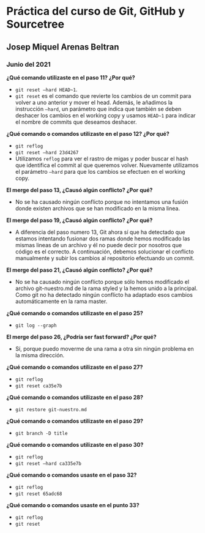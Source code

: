 # Práctica del curso de Git, GitHub y Sourcetree
## Josep Miquel Arenas Beltran
### Junio del 2021

**¿Qué comando utilizaste en el paso 11? ¿Por qué?**
- `git reset –hard HEAD~1`.
- `git reset` es el comando que revierte los cambios de un commit para volver a uno anterior y mover el head. Además, le añadimos la instrucción `–hard`, un parámetro que indica que también se deben deshacer los cambios en el working copy y usamos `HEAD~1` para indicar el nombre de commits que deseamos deshacer.

**¿Qué comando o comandos utilizaste en el paso 12? ¿Por qué?**
- `git reflog`
- `git reset –hard 23d4267`
- Utilizamos `reflog` para ver el rastro de migas y poder buscar el hash que identifica el commit al que queremos volver. Nuevamente utilizamos el parámetro `–hard` para que los cambios se efectuen en el working copy.

**El merge del paso 13, ¿Causó algún conflicto? ¿Por qué?**
- No se ha causado ningún conflicto porque no intentamos una fusión donde existen archivos que se han modificado en la misma linea.

**El merge del paso 19, ¿Causó algún conflicto? ¿Por qué?**
- A diferencia del paso numero 13, Git ahora sí que ha detectado que estamos intentando fusionar dos ramas donde hemos modificado las mismas lineas de un archivo y él no puede decir por nosotros que código es el correcto. A continuación, debemos solucionar el conflicto manualmente y subir los cambios al repositorio efectuando un commit.

**El merge del paso 21, ¿Causó algún conflicto? ¿Por qué?**
- No se ha causado ningún conflicto porque sólo hemos modificado el archivo git-nuestro.md de la rama styled y la hemos unido a la principal. Como git no ha detectado ningún conflicto ha adaptado esos cambios automáticamente en la rama master.

**¿Qué comando o comandos utilizaste en el paso 25?**
- `git log --graph`

**El merge del paso 26, ¿Podría ser fast forward? ¿Por qué?**
- Sí, porque puedo moverme de una rama a otra sin ningún problema en la misma dirección.
	
**¿Qué comando o comandos utilizaste en el paso 27?**
- `git reflog`
- `git reset ca35e7b`

**¿Qué comando o comandos utilizaste en el paso 28?**
- `git restore git-nuestro.md`

**¿Qué comando o comandos utilizaste en el paso 29?**
- `git branch -D title`
	
**¿Qué comando o comandos utilizaste en el paso 30?**
- `git reflog`
- `git reset –hard ca335e7b`

**¿Qué comando o comandos usaste en el paso 32?**
- `git reflog`
- `git reset 65adc68`

**¿Qué comando o comandos usaste en el punto 33?**
- `git reflog`
- `git reset`
